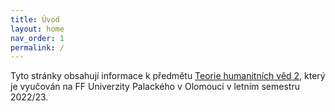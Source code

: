 ```yaml
---
title: Úvod
layout: home
nav_order: 1
permalink: /
---
```


Tyto stránky obsahují informace k předmětu [Teorie humanitních věd 2](docs/predmety/thv2_22_23/), který je vyučován na FF Univerzity Palackého v Olomouci v letním semestru 2022/23.
